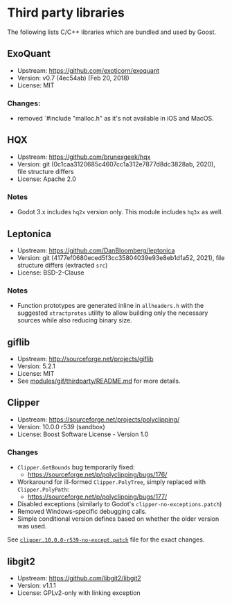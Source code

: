 # Third party libraries

The following lists C/C++ libraries which are bundled and used by Goost.

## ExoQuant
- Upstream: https://github.com/exoticorn/exoquant
- Version: v0.7 (4ec54ab) (Feb 20, 2018)
- License: MIT

### Changes:
- removed `#include "malloc.h" as it's not available in iOS and MacOS.

## HQX
- Upstream: https://github.com/brunexgeek/hqx
- Version: git (0c1caa3120685c4607cc1a312e7877d8dc3828ab, 2020), file structure differs
- License: Apache 2.0

### Notes
- Godot 3.x includes `hq2x` version only. This module includes `hq3x` as well.

## Leptonica
- Upstream: https://github.com/DanBloomberg/leptonica
- Version: git (4177ef0680eced5f3cc35804039e93e8eb1d1a52, 2021), file structure differs (extracted `src`)
- License: BSD-2-Clause

### Notes
- Function prototypes are generated inline in `allheaders.h` with the suggested
  `xtractprotos` utility to allow building only the necessary sources while also
  reducing binary size.

## giflib
- Upstream: http://sourceforge.net/projects/giflib
- Version: 5.2.1
- License: MIT
- See [modules/gif/thirdparty/README.md](../modules/gif/thirdparty/README.md)
  for more details.

## Clipper
- Upstream: https://sourceforge.net/projects/polyclipping/
- Version: 10.0.0 r539 (sandbox)
- License: Boost Software License - Version 1.0

### Changes
- `Clipper.GetBounds` bug temporarily fixed:
    - https://sourceforge.net/p/polyclipping/bugs/176/
- Workaround for ill-formed `Clipper.PolyTree`, simply replaced with `Clipper.PolyPath`: 
    - https://sourceforge.net/p/polyclipping/bugs/177/
- Disabled exceptions (similarly to Godot's `clipper-no-exceptions.patch`)
- Removed Windows-specific debugging calls.
- Simple conditional version defines based on whether the older version was used.

See [`clipper.10.0.0-r539-no-except.patch`](clipper/clipper.10.0.0-r539-no-except.patch)
file for the exact changes.

## libgit2
- Upstream: https://github.com/libgit2/libgit2
- Version: v1.1.1
- License: GPLv2-only with linking exception
